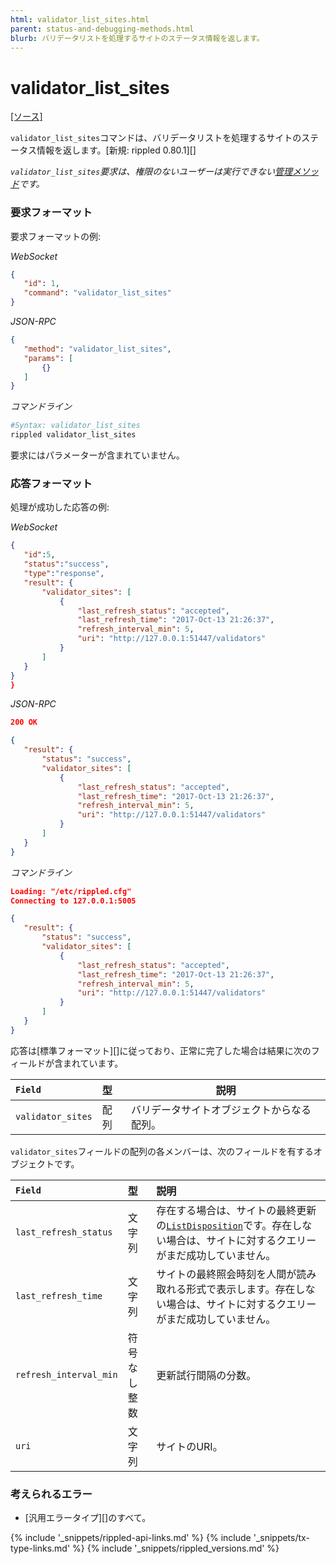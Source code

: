 ```yaml
---
html: validator_list_sites.html
parent: status-and-debugging-methods.html
blurb: バリデータリストを処理するサイトのステータス情報を返します。
---
```

# validator_list_sites
[[ソース]](https://github.com/ripple/rippled/blob/master/src/ripple/rpc/handlers/ValidatorListSites.cpp "Source")

`validator_list_sites`コマンドは、バリデータリストを処理するサイトのステータス情報を返します。[新規: rippled 0.80.1][]

*`validator_list_sites`要求は、権限のないユーザーは実行できない[管理メソッド](admin-rippled-methods.html)です。*

### 要求フォーマット
要求フォーマットの例:

<!-- MULTICODE_BLOCK_START -->

*WebSocket*

```json
{
   "id": 1,
   "command": "validator_list_sites"
}
```

*JSON-RPC*

```json
{
   "method": "validator_list_sites",
   "params": [
       {}
   ]
}
```

*コマンドライン*

```sh
#Syntax: validator_list_sites
rippled validator_list_sites
```

<!-- MULTICODE_BLOCK_END -->

要求にはパラメーターが含まれていません。

### 応答フォーマット

処理が成功した応答の例:

<!-- MULTICODE_BLOCK_START -->

*WebSocket*

```json
{
   "id":5,
   "status":"success",
   "type":"response",
   "result": {
       "validator_sites": [
           {
               "last_refresh_status": "accepted",
               "last_refresh_time": "2017-Oct-13 21:26:37",
               "refresh_interval_min": 5,
               "uri": "http://127.0.0.1:51447/validators"
           }
       ]
   }
}
}
```

*JSON-RPC*

```json
200 OK

{
   "result": {
       "status": "success",
       "validator_sites": [
           {
               "last_refresh_status": "accepted",
               "last_refresh_time": "2017-Oct-13 21:26:37",
               "refresh_interval_min": 5,
               "uri": "http://127.0.0.1:51447/validators"
           }
       ]
   }
}
```

*コマンドライン*

```json
Loading: "/etc/rippled.cfg"
Connecting to 127.0.0.1:5005

{
   "result": {
       "status": "success",
       "validator_sites": [
           {
               "last_refresh_status": "accepted",
               "last_refresh_time": "2017-Oct-13 21:26:37",
               "refresh_interval_min": 5,
               "uri": "http://127.0.0.1:51447/validators"
           }
       ]
   }
}
```

<!-- MULTICODE_BLOCK_END -->

応答は[標準フォーマット][]に従っており、正常に完了した場合は結果に次のフィールドが含まれています。

| `Field`           | 型  | 説明                      |
|:------------------|:------|----------------------------------|
| `validator_sites` | 配列 | バリデータサイトオブジェクトからなる配列。 |

`validator_sites`フィールドの配列の各メンバーは、次のフィールドを有するオブジェクトです。

| `Field`                | 型             | 説明                     |
|:-----------------------|:-----------------|:--------------------------------|
| `last_refresh_status`  | 文字列           | 存在する場合は、サイトの最終更新の[`ListDisposition`](https://github.com/ripple/rippled/blob/master/src/ripple/app/misc/ValidatorList.h)です。存在しない場合は、サイトに対するクエリーがまだ成功していません。 |
| `last_refresh_time`    | 文字列           | サイトの最終照会時刻を人間が読み取れる形式で表示します。存在しない場合は、サイトに対するクエリーがまだ成功していません。 |
| `refresh_interval_min` | 符号なし整数 | 更新試行間隔の分数。 |
| `uri`                  | 文字列           | サイトのURI。 |

### 考えられるエラー

* [汎用エラータイプ][]のすべて。

<!--{# common link defs #}-->
{% include '_snippets/rippled-api-links.md' %}
{% include '_snippets/tx-type-links.md' %}
{% include '_snippets/rippled_versions.md' %}
